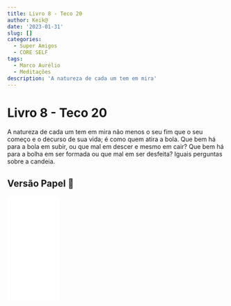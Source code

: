 ```yaml
---
title: Livro 8 - Teco 20
author: Keik@
date: '2023-01-31'
slug: []
categories:
  - Super Amigos
  - CORE SELF
tags:
  - Marco Aurélio
  - Meditações
description: 'A natureza de cada um tem em mira'
---
```


# Livro 8 - Teco 20 

A natureza de cada um tem em mira não menos o seu fim que o seu começo e o decurso de sua vida; é como quem atira a bola. Que bem há para a bola em subir, ou que mal em descer e mesmo em cair? Que bem há para a bolha em ser formada ou que mal em ser desfeita? Iguais perguntas sobre a candeia.

## Versão Papel :book:
<iframe style="width:120px;height:240px;" marginwidth="0" marginheight="0" scrolling="no" frameborder="0" src="//ws-na.amazon-adsystem.com/widgets/q?ServiceVersion=20070822&OneJS=1&Operation=GetAdHtml&MarketPlace=BR&source=ss&ref=as_ss_li_til&ad_type=product_link&tracking_id=mundodekeika-20&language=pt_BR&marketplace=amazon&region=BR&placement=B092FVY4BB&asins=B092FVY4BB&linkId=37c5ec14221f61f811029aa88b520891&show_border=true&link_opens_in_new_window=true"></iframe>